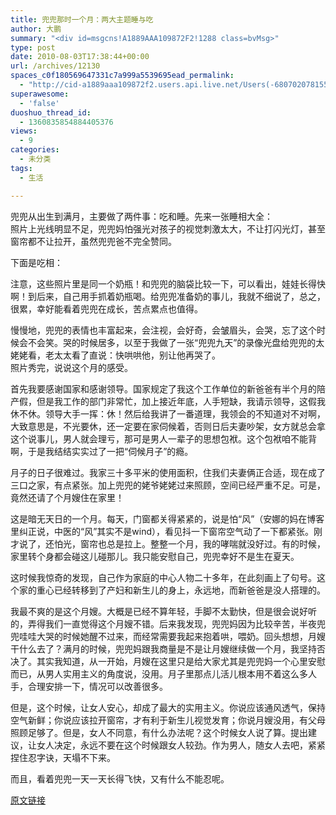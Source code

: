 ```yaml
---
title: 兜兜那时一个月：两大主题睡与吃
author: 大鹏
summary: "<div id=msgcns!A1889AAA109872F2!1288 class=bvMsg>"
type: post
date: 2010-08-03T17:38:44+00:00
url: /archives/12130
spaces_c0f180569647331c7a999a5539695ead_permalink:
  - "http://cid-a1889aaa109872f2.users.api.live.net/Users(-6807020781556960526)/Blogs('A1889AAA109872F2!102')/Entries('A1889AAA109872F2!1288')?authkey=7T08dKQfQ0s%24"
superawesome:
  - 'false'
duoshuo_thread_id:
  - 1360835854884405376
views:
  - 9
categories:
  - 未分类
tags:
  - 生活

---
```

<div id="msgcns!A1889AAA109872F2!1288" class="bvMsg">
  兜兜从出生到满月，主要做了两件事：吃和睡。先来一张睡相大全：<br /><span><a href="http://pengzhaoblog.files.wordpress.com/2010/08/200711_e79da1e79bb8.jpg?w=300" rel="WLPP;url=http://pengzhaoblog.files.wordpress.com/2010/08/200711_e79da1e79bb8.jpg?w=300"><img src="http://pengzhaoblog.files.wordpress.com/2010/08/200711_e79da1e79bb8.jpg?w=300" alt="" /></a></span><br />照片上光线明显不足，兜兜妈怕强光对孩子的视觉刺激太大，不让打闪光灯，甚至窗帘都不让拉开，虽然兜兜爸不完全赞同。</p> 
  
  <p>
    下面是吃相：
  </p>
  
  <p>
    <span></span><span><a href="http://pengzhaoblog.files.wordpress.com/2010/08/200711_e59083e79bb8.jpg?w=300" rel="WLPP;url=http://pengzhaoblog.files.wordpress.com/2010/08/200711_e59083e79bb8.jpg?w=300"><img src="http://pengzhaoblog.files.wordpress.com/2010/08/200711_e59083e79bb8.jpg?w=300" alt="" /></a></span><span></span><br />注意，这些照片里是同一个奶瓶！和兜兜的脑袋比较一下，可以看出，娃娃长得快啊！到后来，自己用手抓着奶瓶喝。给兜兜准备奶的事儿，我就不细说了，总之，很累，幸好能看着兜兜在成长，苦点累点也值得。
  </p>
  
  <p>
    慢慢地，兜兜的表情也丰富起来，会注视，会好奇，会皱眉头，会哭，忘了这个时候会不会笑。哭的时候居多，以至于我做了一张“兜兜九天”的录像光盘给兜兜的太姥姥看，老太太看了直说：快哄哄他，别让他再哭了。<br /><span><a href="http://pengzhaoblog.files.wordpress.com/2010/08/200711_e8a1a8e68385.jpg?w=300" rel="WLPP;url=http://pengzhaoblog.files.wordpress.com/2010/08/200711_e8a1a8e68385.jpg?w=300"><img src="http://pengzhaoblog.files.wordpress.com/2010/08/200711_e8a1a8e68385.jpg?w=300" alt="" /></a></span><br />照片秀完，说说这个月的感受。
  </p>
  
  <p>
    首先我要感谢国家和感谢领导。国家规定了我这个工作单位的新爸爸有半个月的陪产假，但是我工作的部门非常忙，加上接近年底，人手短缺，我请示领导，这假我休不休。领导大手一挥：休！然后给我讲了一番道理，我领会的不知道对不对啊，大致意思是，不光要休，还一定要在家伺候着，否则日后夫妻吵架，女方就总会拿这个说事儿，男人就会理亏，那可是男人一辈子的思想包袱。这个包袱咱不能背啊，于是我结结实实过了一把“伺候月子”的瘾。
  </p>
  
  <p>
    月子的日子很难过。我家三十多平米的使用面积，住我们夫妻俩正合适，现在成了三口之家，有点紧张。加上兜兜的姥爷姥姥过来照顾，空间已经严重不足。可是，竟然还请了个月嫂住在家里！
  </p>
  
  <p>
    这是暗无天日的一个月。每天，门窗都关得紧紧的，说是怕“风”（安娜的妈在博客里纠正说，中医的“风”其实不是wind），看见抖一下窗帘空气动了一下都紧张。刚才说了，还怕光，窗帘也总是拉上。整整一个月，我的哮喘就没好过。有的时候，家里转个身都会碰这儿碰那儿。我只能安慰自己，兜兜幸好不是生在夏天。
  </p>
  
  <p>
    这时候我惊奇的发现，自己作为家庭的中心人物二十多年，在此刻画上了句号。这个家的重心已经转移到了产妇和新生儿的身上，永远地，而新爸爸是没人搭理的。
  </p>
  
  <p>
    我最不爽的是这个月嫂。大概是已经不算年轻，手脚不太勤快，但是很会说好听的，弄得我们一直觉得这个月嫂不错。后来我发现，兜兜妈因为比较辛苦，半夜兜兜哇哇大哭的时候她醒不过来，而经常需要我起来抱着哄，喂奶。回头想想，月嫂干什么去了？满月的时候，兜兜妈跟我商量是不是让月嫂继续做一个月，我坚持否决了。其实我知道，从一开始，月嫂在这里只是给大家尤其是兜兜妈一个心里安慰而已，从男人实用主义的角度说，没用。月子里那点儿活儿根本用不着这么多人手，合理安排一下，情况可以改善很多。
  </p>
  
  <p>
    但是，这个时候，让女人安心，却成了最大的实用主义。你说应该通风透气，保持空气新鲜；你说应该拉开窗帘，才有利于新生儿视觉发育；你说月嫂没用，有父母照顾足够了。但是，女人不同意，有什么办法呢？这个时候女人说了算。提出建议，让女人决定，永远不要在这个时候跟女人较劲。作为男人，随女人去吧，紧紧捏住忍字诀，天塌不下来。
  </p>
  
  <p>
    而且，看着兜兜一天一天长得飞快，又有什么不能忍呢。
  </p>
</div>

[原文链接](http://dapengde.com/archives/12130)

